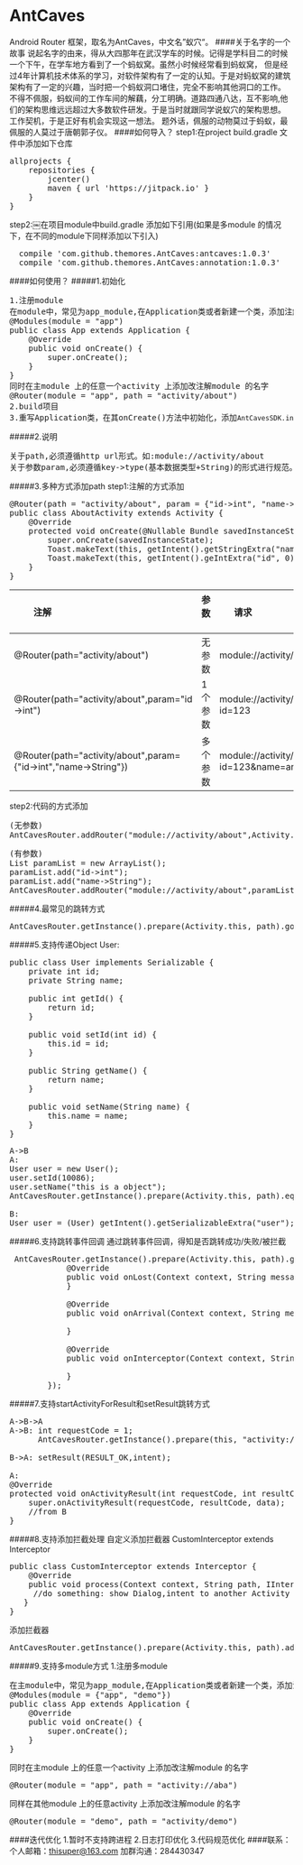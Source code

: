 # AntCaves
Android Router 框架，取名为AntCaves，中文名”蚁穴“。
####关于名字的一个故事
说起名字的由来，得从大四那年在武汉学车的时候。记得是学科目二的时候一个下午，在学车地方看到了一个蚂蚁窝。虽然小时候经常看到蚂蚁窝，
但是经过4年计算机技术体系的学习，对软件架构有了一定的认知。于是对蚂蚁窝的建筑架构有了一定的兴趣，当时把一个蚂蚁洞口堵住，完全不影响其他洞口的工作。
不得不佩服，蚂蚁间的工作车间的解藕，分工明确。道路四通八达，互不影响,他们的架构思维远远超过大多数软件研发。于是当时就跟同学说蚁穴的架构思想。
工作契机，于是正好有机会实现这一想法。
题外话，佩服的动物莫过于蚂蚁，最佩服的人莫过于唐朝郭子仪。
####如何导入？
step1:在project build.gradle 文件中添加如下仓库
<pre>
allprojects {
    repositories {
        jcenter()
        maven { url 'https://jitpack.io' }
    }
}
</pre>
step2:￼在项目module中build.gradle 添加如下引用(如果是多module 的情况下，在不同的module下同样添加以下引入)
<pre>
  compile 'com.github.themores.AntCaves:antcaves:1.0.3'
  compile 'com.github.themores.AntCaves:annotation:1.0.3'
</pre>
####如何使用？
#####1.初始化
<pre>
1.注册module
在module中，常见为app_module,在Application类或者新建一个类，添加注解。
@Modules(module = "app")
public class App extends Application {
    @Override
    public void onCreate() {
        super.onCreate();
    }
}
同时在主module 上的任意一个activity 上添加改注解module 的名字 
@Router(module = "app", path = "activity/about")
2.build项目
3.重写Application类，在其onCreate()方法中初始化，添加<code>AntCavesSDK.init();</code>
</pre>
#####2.说明
<pre>
关于path,必须遵循http url形式。如:module://activity/about
关于参数param,必须遵循key->type(基本数据类型+String)的形式进行规范。如:id->int,name->String,isClose->boolean
</pre>

#####3.多种方式添加path
step1:注解的方式添加
<pre>
@Router(path = "activity/about", param = {"id->int", "name->String"})
public class AboutActivity extends Activity {
    @Override
    protected void onCreate(@Nullable Bundle savedInstanceState) {
        super.onCreate(savedInstanceState);
        Toast.makeText(this, getIntent().getStringExtra("name") + "", Toast.LENGTH_LONG).show();
        Toast.makeText(this, getIntent().geIntExtra("id", 0) + "", Toast.LENGTH_LONG).show();
    }
}
</pre>

|         注解             |参数      |       请求        |
| :---------------------- |:---------|:-----------------|
| @Router(path="activity/about")|无参数 |module://activity/about |
| @Router(path="activity/about",param="id->int")|1个参数|module://activity/about?id=123 |
| @Router(path="activity/about",param={"id->int","name->String"})|多个参数|module://activity/about?id=123&name=ant

step2:代码的方式添加
<pre>(无参数)
AntCavesRouter.addRouter("module://activity/about",Activity.class)
</pre>
<pre>(有参数)
List<String> paramList = new ArrayList();
paramList.add("id->int");
paramList.add("name->String");
AntCavesRouter.addRouter("module://activity/about",paramList,Activity.class);
</pre>
#####4.最常见的跳转方式
<pre>AntCavesRouter.getInstance().prepare(Activity.this, path).go();</pre>
#####5.支持传递Object
User:
<pre>
public class User implements Serializable {
    private int id;
    private String name;

    public int getId() {
        return id;
    }

    public void setId(int id) {
        this.id = id;
    }

    public String getName() {
        return name;
    }

    public void setName(String name) {
        this.name = name;
    }
}
</pre>
<pre>
A->B
A:
User user = new User();
user.setId(10086);
user.setName("this is a object");
AntCavesRouter.getInstance().prepare(Activity.this, path).equipExtra("user", user).go();

B:
User user = (User) getIntent().getSerializableExtra("user");
</pre>
#####6.支持跳转事件回调
通过跳转事件回调，得知是否跳转成功/失败/被拦截
<pre>
 AntCavesRouter.getInstance().prepare(Activity.this, path).go(new IAntCallBack() {
            @Override
            public void onLost(Context context, String message) {
            }

            @Override
            public void onArrival(Context context, String message) {

            }

            @Override
            public void onInterceptor(Context context, String message) {

            }
        });
</pre>
#####7.支持startActivityForResult和setResult跳转方式
<pre>
A->B->A
A->B: int requestCode = 1;
      AntCavesRouter.getInstance().prepare(this, "activity://aba").go(requestCode);
      
B->A: setResult(RESULT_OK,intent);

A: 
@Override
protected void onActivityResult(int requestCode, int resultCode, Intent data) {
    super.onActivityResult(requestCode, resultCode, data);
    //from B 
}
</pre>
#####8.支持添加拦截处理
自定义添加拦截器 CustomInterceptor extends Interceptor
<pre>
public class CustomInterceptor extends Interceptor {
    @Override
    public void process(Context context, String path, IInterceptorCallBack iInterceptorCallBack) {
     //do something: show Dialog,intent to another Activity etc.
   }
}
</pre>
添加拦截器
<pre>
AntCavesRouter.getInstance().prepare(Activity.this, path).addInterceptor(new CustomInterceptor()).go();
</pre>
#####9.支持多module方式
1.注册多module
<pre>在主module中，常见为app_module,在Application类或者新建一个类，添加注解。
@Modules(module = {"app", "demo"})
public class App extends Application {
    @Override
    public void onCreate() {
        super.onCreate();
    }
}
</pre>
同时在主module 上的任意一个activity 上添加改注解module 的名字 
<pre>
@Router(module = "app", path = "activity://aba")
</pre>
同样在其他module 上的任意activity 上添加改注解module 的名字 
<pre>
@Router(module = "demo", path = "activity/demo")
</pre>
####迭代优化
1.暂时不支持跨进程
2.日志打印优化
3.代码规范优化
####联系：
个人邮箱：thisuper@163.com
加群沟通：284430347
